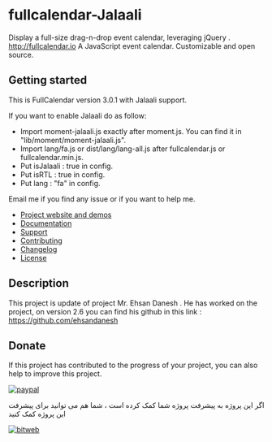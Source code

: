 # fullcalendar-Jalaali
Display a full-size drag-n-drop event calendar, leveraging jQuery . http://fullcalendar.io
A JavaScript event calendar. Customizable and open source.

Getting started
---------------
This is FullCalendar version 3.0.1 with Jalaali support.

If you want to enable Jalaali do as follow:
- Import moment-jalaali.js exactly after moment.js. You can find it in "lib/moment/moment-jalaali.js".
- Import lang/fa.js or dist/lang/lang-all.js after fullcalendar.js or fullcalendar.min.js.
- Put isJalaali : true in config.
- Put isRTL : true in config.
- Put lang : "fa" in config.

Email me if you find any issue or if you want to help me.

- [Project website and demos](http://fullcalendar.io/)
- [Documentation](http://fullcalendar.io/docs/)
- [Support](http://fullcalendar.io/support/)
- [Contributing](CONTRIBUTING.md)
- [Changelog](CHANGELOG.md)
- [License](LICENSE.txt)

Description
---------------
This project is update of project Mr. Ehsan Danesh .
He has worked on the project, on version 2.6 you can find his github in this link :
https://github.com/ehsandanesh

Donate
---------------
If this project has contributed to the progress of your project, you can also help to improve this project.

[![paypal](https://www.paypalobjects.com/en_US/i/btn/btn_donateCC_LG.gif)](https://funding.wmtransfer.com/widgets/horizontal/99d8e61b-befc-4623-a781-bec340834842?bt=0&hs=1&sum=5)

اگر این پروژه به پیشرفت پروژه شما کمک کرده است ، شما هم می توانید برای پیشرفت این پروژه کمک کنید

[![bitweb](http://bitweb.ir/demos/img/PayPing.png)](https://www.payping.ir/bitweb)
